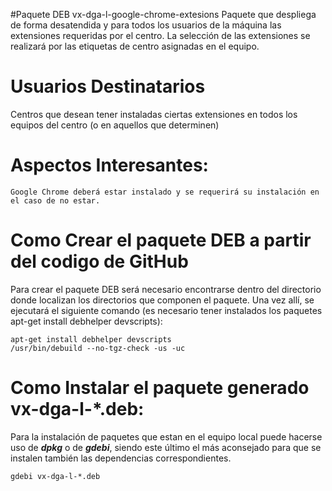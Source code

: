 #Paquete DEB vx-dga-l-google-chrome-extesions
Paquete que despliega de forma desatendida y para todos los usuarios de la máquina las extensiones requeridas por el centro.
La selección de las extensiones se realizará por las etiquetas de centro asignadas en el equipo.

# Usuarios Destinatarios

Centros que desean tener instaladas ciertas extensiones en todos los equipos del centro (o en aquellos que determinen)

# Aspectos Interesantes:
```
Google Chrome deberá estar instalado y se requerirá su instalación en el caso de no estar.
```
# Como Crear el paquete DEB a partir del codigo de GitHub
Para crear el paquete DEB será necesario encontrarse dentro del directorio donde localizan los directorios que componen el paquete.  Una vez allí, se ejecutará el siguiente comando (es necesario tener instalados los paquetes apt-get install debhelper devscripts):

```
apt-get install debhelper devscripts
/usr/bin/debuild --no-tgz-check -us -uc
```

# Como Instalar el paquete generado vx-dga-l-*.deb:
Para la instalación de paquetes que estan en el equipo local puede hacerse uso de ***dpkg*** o de ***gdebi***, siendo este último el más aconsejado para que se instalen también las dependencias correspondientes.
```
gdebi vx-dga-l-*.deb
```
